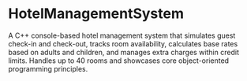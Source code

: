 # HotelManagementSystem
A C++ console-based hotel management system that simulates guest check-in and check-out, tracks room availability, calculates base rates based on adults and children, and manages extra charges within credit limits. Handles up to 40 rooms and showcases core object-oriented programming principles.
